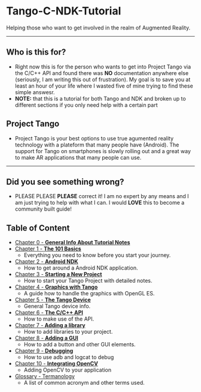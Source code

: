 # Tango-C-NDK-Tutorial
Helping those who want to get involved in the realm of Augmented Reality.

------

## Who is this for?
* Right now this is for the person who wants to get into Project Tango via the C/C++ API and found there was **NO** documentation anywhere else (seriously, I am writing this out of frustration). My goal is to save you at least an hour of your life where I wasted five of mine trying to find these simple answesr.
* **NOTE:** that this is a tutorial for both Tango and NDK and broken up to different sections if you only need help with a certain part

## Project Tango
* Project Tango is your best options to use true agumented reality technology with a plateform that many people have (Android). The support for Tango on smartphones is slowly rolling out and a great way to make AR applications that many people can use.

------

## Did you see something wrong?
* PLEASE PLEASE **PLEASE** correct it! I am no expert by any means and I am just trying to help with what I can. I would **LOVE** this to become a community built guide!

## Table of Content
* [Chapter 0 - **General Info About Tutorial Notes**](./Chapter_00.md)
* [Chapter 1 - **The 101 Basics**](./Chapter_01.md)
    * Everything you need to know before you start your journey.
* [Chapter 2 - **Android NDK**](./Chapter_02.md)
    * How to get around a Android NDK application.
* [Chapter 3 - **Starting a New Project**](./Chapter_03.md)
    * How to start your Tango Project with detailed notes.
* [Chapter 4 - **Graphics with Tango**](./Chapter_04.md)
    * A guide how to handle the graphics with OpenGL ES.
* [Chapter 5 - **The Tango Device**](./Chapter_05.md)
    * General Tango device info.
* [Chapter 6 - **The C/C++ API**](./Chapter_06.md)
    * How to make use of the API.
* [Chapter 7 - **Adding a library**](./Chapter_07.md)
    * How to add libraries to your project.
* [Chapter 8 - **Adding a GUI**](./Chapter_08.md)
    * How to add a button and other GUI elements.
* [Chapter 9 - **Debugging**](./Chapter_09.md)
    * How to use adb and logcat to debug
* [Chapter 10 - **Integrating OpenCV**](./Chapter_10.md)
    * Adding OpenCV to your application
* [Glossary - Termanology](./Glossary.md)
    * A list of common acronym and other terms used.
